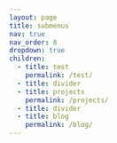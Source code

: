 ```yaml
---
layout: page
title: submenus
nav: true
nav_order: 8
dropdown: true
children:
  - title: test
    permalink: /test/
  - title: divider
  - title: projects
    permalink: /projects/
  - title: divider
  - title: blog
    permalink: /blog/
---
```

